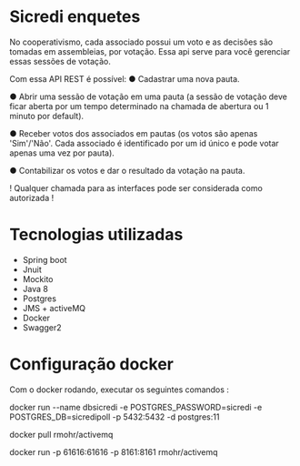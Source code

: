 # Sicredi enquetes


No cooperativismo, cada associado possui um voto e as decisões são tomadas em assembleias, por votação. Essa api serve para você gerenciar essas sessões de votação.

Com essa API REST é possível:
● Cadastrar uma nova pauta.

● Abrir uma sessão de votação em uma pauta (a sessão de votação deve ficar aberta por um
tempo determinado na chamada de abertura ou 1 minuto por default).

● Receber votos dos associados em pautas (os votos são apenas 'Sim'/'Não'. Cada
associado é identificado por um id único e pode votar apenas uma vez por pauta).

● Contabilizar os votos e dar o resultado da votação na pauta.


! Qualquer chamada para as interfaces pode ser considerada como autorizada !

# Tecnologias utilizadas
 - Spring boot
 - Jnuit
 - Mockito
 - Java 8
 - Postgres
 - JMS + activeMQ
 - Docker
 - Swagger2

# Configuração docker

Com o docker rodando, executar os seguintes comandos : 

docker run --name dbsicredi -e POSTGRES_PASSWORD=sicredi -e POSTGRES_DB=sicredipoll -p 5432:5432 -d postgres:11

docker pull rmohr/activemq

docker run -p 61616:61616 -p 8161:8161 rmohr/activemq

